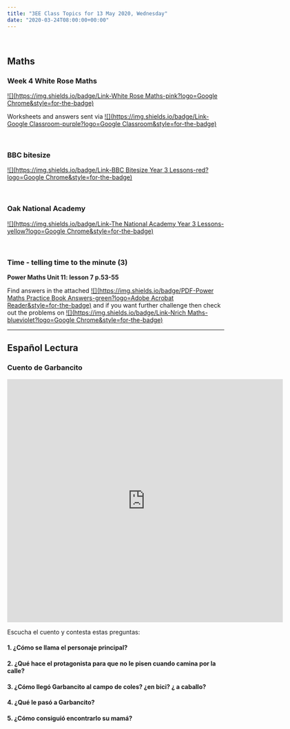 ```yaml
---
title: "3EE Class Topics for 13 May 2020, Wednesday"
date: "2020-03-24T08:00:00+00:00"
---
```


&nbsp;

## Maths

### Week 4 White Rose Maths 
[![](https://img.shields.io/badge/Link-White Rose Maths-pink?logo=Google Chrome&style=for-the-badge)](https://whiterosemaths.com/homelearning/year-3/)

Worksheets and answers sent via [![](https://img.shields.io/badge/Link-Google Classroom-purple?logo=Google Classroom&style=for-the-badge)](https://classroom.google.com)

<br>

### BBC bitesize 
[![](https://img.shields.io/badge/Link-BBC Bitesize Year 3 Lessons-red?logo=Google Chrome&style=for-the-badge)](https://www.bbc.co.uk/bitesize/tags/zmyxxyc/year-3-lessons/)

<br>

### Oak National Academy 
[![](https://img.shields.io/badge/Link-The National Academy Year 3 Lessons-yellow?logo=Google Chrome&style=for-the-badge)](https://www.thenational.academy/online-classroom/year-3/#schedule)

<br>

### Time - telling time to the minute (3)

**Power Maths Unit 11: lesson 7 p.53-55**

Find answers in the attached [![](https://img.shields.io/badge/PDF-Power Maths Practice Book Answers-green?logo=Adobe Acrobat Reader&style=for-the-badge)](/docs/powermaths/y3/pm_y3_u11_practicebookanswers.pdf) and if you want further challenge then check out the problems on [![](https://img.shields.io/badge/Link-Nrich Maths-blueviolet?logo=Google Chrome&style=for-the-badge)](https://nrich.maths.org)

<hr>

## Español Lectura

### Cuento de Garbancito

<iframe src="https://player.vimeo.com/video/417608228" width="640" height="564" frameborder="0" allow="autoplay; fullscreen" allowfullscreen></iframe>

Escucha el cuento y contesta estas preguntas:

#### 1. ¿Cómo se llama el personaje principal?

#### 2. ¿Qué hace el protagonista para que no le pisen cuando camina por la calle?

#### 3. ¿Cómo llegó Garbancito al campo de coles? ¿en bici? ¿ a caballo?

#### 4. ¿Qué le pasó a Garbancito?

#### 5. ¿Cómo consiguió encontrarlo su mamá?


<br/>
<br/>

